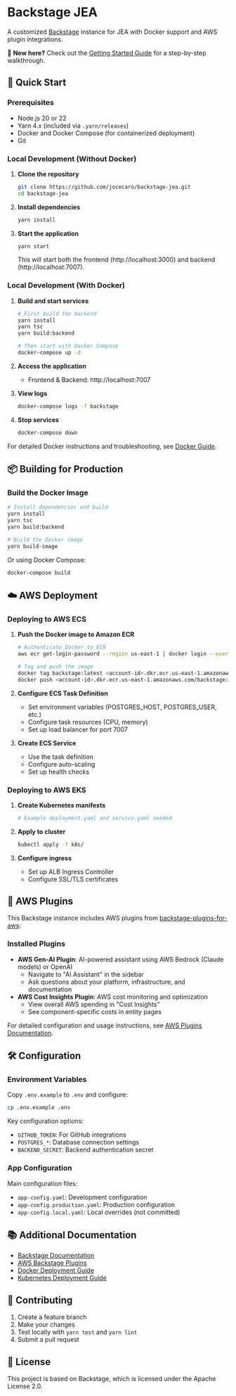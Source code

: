 # Backstage JEA

A customized [Backstage](https://backstage.io) instance for JEA with Docker support and AWS plugin integrations.

📖 **New here?** Check out the [Getting Started Guide](./GETTING_STARTED.md) for a step-by-step walkthrough.

## 🚀 Quick Start

### Prerequisites

- Node.js 20 or 22
- Yarn 4.x (included via `.yarn/releases`)
- Docker and Docker Compose (for containerized deployment)
- Git

### Local Development (Without Docker)

1. **Clone the repository**

   ```bash
   git clone https://github.com/jocecaro/backstage-jea.git
   cd backstage-jea
   ```

2. **Install dependencies**

   ```bash
   yarn install
   ```

3. **Start the application**

   ```bash
   yarn start
   ```

   This will start both the frontend (http://localhost:3000) and backend (http://localhost:7007).

### Local Development (With Docker)

1. **Build and start services**

   ```bash
   # First build the backend
   yarn install
   yarn tsc
   yarn build:backend

   # Then start with Docker Compose
   docker-compose up -d
   ```

2. **Access the application**

   - Frontend & Backend: http://localhost:7007

3. **View logs**

   ```bash
   docker-compose logs -f backstage
   ```

4. **Stop services**
   ```bash
   docker-compose down
   ```

For detailed Docker instructions and troubleshooting, see [Docker Guide](./docs/DOCKER_GUIDE.md).

## 📦 Building for Production

### Build the Docker Image

```bash
# Install dependencies and build
yarn install
yarn tsc
yarn build:backend

# Build the Docker image
yarn build-image
```

Or using Docker Compose:

```bash
docker-compose build
```

## ☁️ AWS Deployment

### Deploying to AWS ECS

1. **Push the Docker image to Amazon ECR**

   ```bash
   # Authenticate Docker to ECR
   aws ecr get-login-password --region us-east-1 | docker login --username AWS --password-stdin <account-id>.dkr.ecr.us-east-1.amazonaws.com

   # Tag and push the image
   docker tag backstage:latest <account-id>.dkr.ecr.us-east-1.amazonaws.com/backstage:latest
   docker push <account-id>.dkr.ecr.us-east-1.amazonaws.com/backstage:latest
   ```

2. **Configure ECS Task Definition**

   - Set environment variables (POSTGRES_HOST, POSTGRES_USER, etc.)
   - Configure task resources (CPU, memory)
   - Set up load balancer for port 7007

3. **Create ECS Service**
   - Use the task definition
   - Configure auto-scaling
   - Set up health checks

### Deploying to AWS EKS

1. **Create Kubernetes manifests**

   ```bash
   # Example deployment.yaml and service.yaml needed
   ```

2. **Apply to cluster**

   ```bash
   kubectl apply -f k8s/
   ```

3. **Configure ingress**
   - Set up ALB Ingress Controller
   - Configure SSL/TLS certificates

## 🔌 AWS Plugins

This Backstage instance includes AWS plugins from [backstage-plugins-for-aws](https://github.com/awslabs/backstage-plugins-for-aws):

### Installed Plugins

- **AWS Gen-AI Plugin**: AI-powered assistant using AWS Bedrock (Claude models) or OpenAI
  - Navigate to "AI Assistant" in the sidebar
  - Ask questions about your platform, infrastructure, and documentation
- **AWS Cost Insights Plugin**: AWS cost monitoring and optimization
  - View overall AWS spending in "Cost Insights"
  - See component-specific costs in entity pages

For detailed configuration and usage instructions, see [AWS Plugins Documentation](./docs/AWS_PLUGINS.md).

## 🛠️ Configuration

### Environment Variables

Copy `.env.example` to `.env` and configure:

```bash
cp .env.example .env
```

Key configuration options:

- `GITHUB_TOKEN`: For GitHub integrations
- `POSTGRES_*`: Database connection settings
- `BACKEND_SECRET`: Backend authentication secret

### App Configuration

Main configuration files:

- `app-config.yaml`: Development configuration
- `app-config.production.yaml`: Production configuration
- `app-config.local.yaml`: Local overrides (not committed)

## 📚 Additional Documentation

- [Backstage Documentation](https://backstage.io/docs)
- [AWS Backstage Plugins](https://github.com/awslabs/backstage-plugins-for-aws)
- [Docker Deployment Guide](https://backstage.io/docs/deployment/docker)
- [Kubernetes Deployment Guide](https://backstage.io/docs/deployment/k8s)

## 🤝 Contributing

1. Create a feature branch
2. Make your changes
3. Test locally with `yarn test` and `yarn lint`
4. Submit a pull request

## 📄 License

This project is based on Backstage, which is licensed under the Apache License 2.0.
